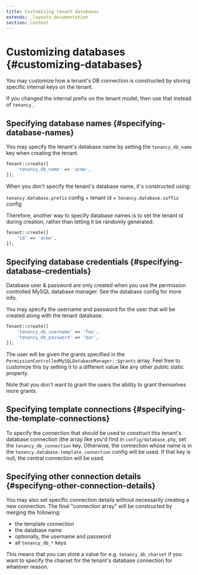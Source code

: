 ```yaml
---
title: Customizing tenant databases
extends: _layouts.documentation
section: content
---
```


# Customizing databases {#customizing-databases}

You may customize how a tenant's DB connection is constructed by storing specific internal keys on the tenant.

If you changed the internal prefix on the tenant model, then use that instead of `tenancy_`.

## Specifying database names {#specifying-database-names}

You may specify the tenant's database name by setting the `tenancy_db_name` key when creating the tenant.

```php
Tenant::create([
    'tenancy_db_name' => 'acme',
]);
```

When you don't specify the tenant's database name, it's constructed using:

`tenancy.database.prefix` config + tenant id + `tenancy.database.suffix` config

Therefore, another way to specify database names is to set the tenant id during creation, rather than letting it be randomly generated:

```php
Tenant::create([
    'id' => 'acme',
]);
```

## Specifying database credentials {#specifying-database-credentials}

Database user & password are only created when you use the permission controlled MySQL database manager. See the database config for more info. 

You may specify the username and password for the user that will be created along with the tenant database.

```php
Tenant::create([
    'tenancy_db_username' => 'foo',
    'tenancy_db_password' => 'bar',
]);
```

The user will be given the grants specified in the `PermissionControlledMySQLDatabaseManager::$grants` array. Feel free to customize this by setting it to a different value like any other public static property.

Note that you don't want to grant the users the ability to grant themselves more grants.

## Specifying template connections {#specifying-the-template-connections}

To specify the connection that should be used to construct this tenant's database connection (the array like you'd find in `config/database.php`, set the `tenancy_db_connection` key. Otherwise, the connection whose name is in the `tenancy.database.template_connection` config will be used. If that key is null, the central connection will be used.

## Specifying other connection details {#specifyng-other-connection-details}

You may also set specific connection details without necessarily creating a new connection. The final "connection array" will be constructed by merging the following:

- the template connection
- the database name
- optionally, the username and password
- all `tenancy_db_*` keys

This means that you can store a value for e.g. `tenancy_db_charset` if you want to specify the charset for the tenant's database connection for whatever reason.